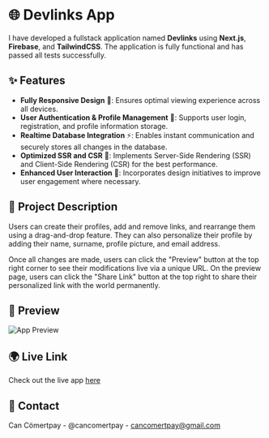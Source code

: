 # 🌐 Devlinks App

I have developed a fullstack application named **Devlinks** using **Next.js**, **Firebase**, and **TailwindCSS**. The application is fully functional and has passed all tests successfully.

## ✨ Features
- **Fully Responsive Design** 📱: Ensures optimal viewing experience across all devices.
- **User Authentication & Profile Management** 🔐: Supports user login, registration, and profile information storage.
- **Realtime Database Integration** ⚡: Enables instant communication and securely stores all changes in the database.
- **Optimized SSR and CSR** 🚀: Implements Server-Side Rendering (SSR) and Client-Side Rendering (CSR) for the best performance.
- **Enhanced User Interaction** 🎨: Incorporates design initiatives to improve user engagement where necessary.

## 📄 Project Description
Users can create their profiles, add and remove links, and rearrange them using a drag-and-drop feature. They can also personalize their profile by adding their name, surname, profile picture, and email address. 

Once all changes are made, users can click the "Preview" button at the top right corner to see their modifications live via a unique URL. On the preview page, users can click the "Share Link" button at the top right to share their personalized link with the world permanently.

## 🎥 Preview
![App Preview](https://res.cloudinary.com/dz209s6jk/image/upload/f_auto,q_auto,w_700/Challenges/thypgk1nmxm4modj1wdl.jpg)

## 🌍 Live Link
Check out the live app [here](https://your_live_app_link.com)

## 📧 Contact
Can Cömertpay - @cancomertpay - cancomertpay@gmail.com
